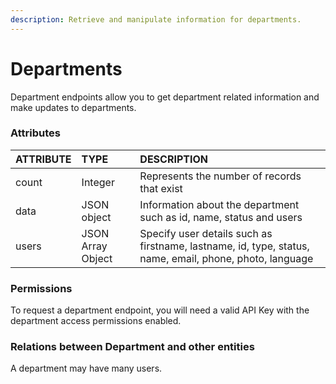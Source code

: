 ```yaml
---
description: Retrieve and manipulate information for departments.
---
```


# Departments

Department endpoints allow you to get department related information and make updates to departments.

### Attributes 

| ATTRIBUTE | TYPE | DESCRIPTION |
| :--- | :--- | :--- |
| count | Integer | Represents the number of records that exist |
| data | JSON object | Information about the department such as id, name, status and users |
| users | JSON Array Object | Specify user details such as firstname, lastname, id, type, status, name, email, phone, photo, language |

### **Permissions**

To request a department endpoint, you will need a valid API Key with the department access permissions enabled.

### **Relations between Department and other entities**

A department may have many users.

